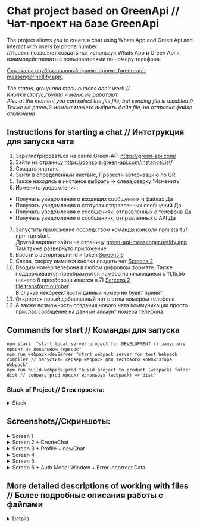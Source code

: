 
# Chat project based on GreenApi // Чат-проект на базе GreenApi

The project allows you to create a chat using Whats App and Green Api and interact with users by phone number<br>
//Проект позволяет создать чат используя Whats App и Green Api и взаимодействовать с пользователями по номеру телефона

[Ссылка на опубликованный проект проект (green-api-messenger.netlify.app)](https://green-api-messenger.netlify.app/green-api-messenger)

_The status, group and menu buttons don't work // <br>Кнопки статус,группа и меню не работают_ <br>
_Also at the moment you can select the file file, but sending file is disabled // <br>Также на данный момент можете выбрать файл file, но отправка файла отключена_

## Instructions for starting a chat // Интструкция для запуска чата


1) Зарегистрироваться на сайте Green-API https://green-api.com/
2) Зайти на страницу https://console.green-api.com/instanceList/
3) Создать инстанс
4) Зайти в определенный инстанс, Провести авторизацию по QR
5) Также находясь в инстансе выбрать => слева,сверху 'Изменить' 
6) Изменить уведомления:
- Получать уведомления о входящих сообщениях и файлах	Да
- Получать уведомления о статусах отправленных сообщений	Да
- Получать уведомления о сообщениях, отправленных с телефона	Да
- Получать уведомления о сообщениях, отправленных с API	Да
7) Запустить приложение посредством команды консоли npm start // npm run start. <br>
   Другой вариант зайти на страницу [green-api-messenger.netlify.app](https://green-api-messenger.netlify.app/).<br>
   Там также развернуто приложение
8) Ввести в авторизации id и token [Screens 6](#screenshotsскриншоты)
9) Слева, сверху иммется кнопка создать чат [Screens 2](#screenshotsскриншоты)
10) Вводим номер телефона в любом цифровом формате. Также поддерживается преобразуются номера начинающиеся с 11,15,55 (начало 8 преоброзовывается в 7) [Screens 2](#screenshotsскриншоты) <br> [file transform number](src/components/CreateChat/CreateChat.tsx).<br>
    В случае некореектности данный номер не будет принят.
11) Откроется новый добавленный чат с этим номером телефона
12) А также возможность создания нового чата коммуникации просто прислав сообщение на данный аккаунт номера телефона.

## Commands for start // Команды для запуска
```
npm start  "start local server project for DEVELOPMENT // запустить проект на локальном сервере"
npm run webpack-devServer "start webpack server for test Webpack compiler // запустить сервер webpack для тестового компилятора Webpack"
npm run build-webpack-prod "build project to product (webpack) folder dist // собрать prod проект используя (webpack) => dist"
```

### Stack of Project // Стек проекта:  
<details> 

<summary>Stack</summary>

- <span style="color:#7ffd83">React</span> (Library for user interface(SPA) development // Библиотека для разработки пользовательского интерфейса (SPA))
- <span style="color:#7ffd83">React Router Dom</span> (Declarative routing for React web applications. // Декларативная маршрутизация для веб-приложений React.
  <br> (Not actively used in the project for forwarding (Left for future updates)) // Активно не используется в проекте для переадресации (Оставлено для будущих обновлений)))  
- <span style="color:#7ffd83">React Dom</span> (React package for working with the DOM Tree // Пакет React для работы с деревом DOM)
- <span style="color:#7ffd83">Mobx</span> (Global state manager || Redux alternative // Глобальный менеджер состояния || Redux альтернатива)
- <span style="color:#7ffd83">Mobx React Lite</span> (Lite version mobx // Облегченная версия мобх)
- <span style="color:#7ffd83">Type Script</span> (Typed programming language // Типизированный язык программирования)
- <span style="color:#7ffd83">@green-api/whatsapp-api-client</span> (Whatsapp Api manager // Апи-менеджер WhatsApp)
- <span style="color:#7ffd83">Web Vitals</span> (Application Performance Test by Google Lighthouse // Тест производительности приложений с помощью Google Lighthouse)
- <span style="color:#7ffd83">React-loader-spinner</span> (Loading spinner // Спинер загрузки)
- <span style="color:#7ffd83">React-virtuoso</span> (Rendering virtualization of large data lists //<br> Рендеринг виртуализации больших списков данных)<br> [react virtuoso better react-window(react-virtualized) ]
- <span style="color:#7ffd83">Webpack</span> (assembler of modules for the next release // сборщик модулей для следующего релиза)<br>

</details> 

## Screenshots//Скриншоты:

<details> 
  <summary>Screen 1</summary>

  ![Screen 1](https://github.com/Freeze35/online-store/assets/72322938/ac5bb97e-164f-4394-8745-d9ff42aed0ee)

</details>

<details> 

<summary>Screen 2 + CreateChat</summary>

![Screen2](https://github.com/Freeze35/online-store/assets/72322938/97a4156d-1f82-4f4a-8efb-5a0cd801bef2)

</details>

<details> 

<summary>Screen 3 + Profile + newChat</summary>

![Screen3](https://github.com/Freeze35/online-store/assets/72322938/708e1468-7a3f-46c2-aac8-c8f26cb3b469)

</details>

<details> 

<summary>Screen 4</summary>

![Screen4](https://github.com/Freeze35/online-store/assets/72322938/cd6877fe-a36a-4fce-94f4-112a4efebead)

</details>

<details> 

<summary>Screen 5</summary>

![Screen5](https://github.com/Freeze35/online-store/assets/72322938/30e6f65f-41a2-44c2-a8cc-e427b279bb20)

</details>

<details> 

<summary>Screen 6 + Auth Modal Window + Error Incorrect Data</summary>

![Screen6](https://github.com/Freeze35/online-store/assets/72322938/236cbad5-22ef-45d2-b761-a00a176fb1a3)

</details>

## More detailed descriptions of working with files // Более подробные описания работы с файлами

<details> 

<summary>Details</summary>

- [Check if the idInstance is new. Delete data if new //<br> Проверьте, является ли idInstance новым. Удалить данные, если новые](src/App.tsx)

- [Start listening every 5 seconds to the server; Saving authorization data
//<br> Запуск прослушивания каждые 5 секунд на сервер; Сохранение данных Авторизации](src/App.tsx)

- [Checking incoming requests
//<br> Проверка входящих запросовChecking incoming requests](src/components/helpers/LogicForProcessingRequests/CheckReceiveNotification.tsx)

- [Handling incoming and outgoing requests //<br> Обработка входящих и исходящих запросов](src/components/helpers/LogicForProcessingRequests/ProcessingData.tsx)

- [Chat central block using a virtualized list //<br> Центральный блок чата с использованием виртуализированного списка
](src/components/CentralChatBlock/CentralBlock.tsx)

- [A simple search string for searching by phone number or message, of course, needs to be improved by searching for string query segmentation 
//<br>Простая поисковая строка для поиска по номеру телефона или сообщению, конечно нуждается в доработке поиска по сигментированию запроса строки](src/components/SearchBar/SearchBar.tsx)

- [Processing of incoming and outgoing data//<br> Обработка входящих и исходящих данных](src/components/helpers/LogicForProcessingRequests/ProcessingData.tsx)

</details>


